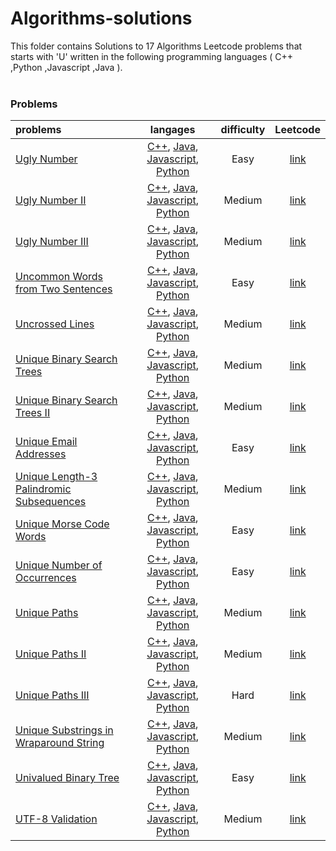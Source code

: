 # Algorithms-solutions
This folder contains Solutions to 17 Algorithms Leetcode problems that starts with 'U' written in the following programming languages ( C++ ,Python ,Javascript ,Java ).<br><br>
### Problems ###
|problems|langages|difficulty|Leetcode|
|:-------|:------:|:--------:|:------:|
|[Ugly Number](https://github.com/AnasImloul/Leetcode-solutions/tree/main/algorithms/U/Ugly%20Number/)|[C++](https://github.com/AnasImloul/Leetcode-solutions/tree/main/algorithms/U/Ugly%20Number/Ugly%20Number.cpp), [Java](https://github.com/AnasImloul/Leetcode-solutions/tree/main/algorithms/U/Ugly%20Number/Ugly%20Number.java), [Javascript](https://github.com/AnasImloul/Leetcode-solutions/tree/main/algorithms/U/Ugly%20Number/Ugly%20Number.js), [Python](https://github.com/AnasImloul/Leetcode-solutions/tree/main/algorithms/U/Ugly%20Number/Ugly%20Number.py)|Easy|[link](https://leetcode.com/problems/ugly-number)|
|[Ugly Number II](https://github.com/AnasImloul/Leetcode-solutions/tree/main/algorithms/U/Ugly%20Number%20II/)|[C++](https://github.com/AnasImloul/Leetcode-solutions/tree/main/algorithms/U/Ugly%20Number%20II/Ugly%20Number%20II.cpp), [Java](https://github.com/AnasImloul/Leetcode-solutions/tree/main/algorithms/U/Ugly%20Number%20II/Ugly%20Number%20II.java), [Javascript](https://github.com/AnasImloul/Leetcode-solutions/tree/main/algorithms/U/Ugly%20Number%20II/Ugly%20Number%20II.js), [Python](https://github.com/AnasImloul/Leetcode-solutions/tree/main/algorithms/U/Ugly%20Number%20II/Ugly%20Number%20II.py)|Medium|[link](https://leetcode.com/problems/ugly-number-ii)|
|[Ugly Number III](https://github.com/AnasImloul/Leetcode-solutions/tree/main/algorithms/U/Ugly%20Number%20III/)|[C++](https://github.com/AnasImloul/Leetcode-solutions/tree/main/algorithms/U/Ugly%20Number%20III/Ugly%20Number%20III.cpp), [Java](https://github.com/AnasImloul/Leetcode-solutions/tree/main/algorithms/U/Ugly%20Number%20III/Ugly%20Number%20III.java), [Javascript](https://github.com/AnasImloul/Leetcode-solutions/tree/main/algorithms/U/Ugly%20Number%20III/Ugly%20Number%20III.js), [Python](https://github.com/AnasImloul/Leetcode-solutions/tree/main/algorithms/U/Ugly%20Number%20III/Ugly%20Number%20III.py)|Medium|[link](https://leetcode.com/problems/ugly-number-iii)|
|[Uncommon Words from Two Sentences](https://github.com/AnasImloul/Leetcode-solutions/tree/main/algorithms/U/Uncommon%20Words%20from%20Two%20Sentences/)|[C++](https://github.com/AnasImloul/Leetcode-solutions/tree/main/algorithms/U/Uncommon%20Words%20from%20Two%20Sentences/Uncommon%20Words%20from%20Two%20Sentences.cpp), [Java](https://github.com/AnasImloul/Leetcode-solutions/tree/main/algorithms/U/Uncommon%20Words%20from%20Two%20Sentences/Uncommon%20Words%20from%20Two%20Sentences.java), [Javascript](https://github.com/AnasImloul/Leetcode-solutions/tree/main/algorithms/U/Uncommon%20Words%20from%20Two%20Sentences/Uncommon%20Words%20from%20Two%20Sentences.js), [Python](https://github.com/AnasImloul/Leetcode-solutions/tree/main/algorithms/U/Uncommon%20Words%20from%20Two%20Sentences/Uncommon%20Words%20from%20Two%20Sentences.py)|Easy|[link](https://leetcode.com/problems/uncommon-words-from-two-sentences)|
|[Uncrossed Lines](https://github.com/AnasImloul/Leetcode-solutions/tree/main/algorithms/U/Uncrossed%20Lines/)|[C++](https://github.com/AnasImloul/Leetcode-solutions/tree/main/algorithms/U/Uncrossed%20Lines/Uncrossed%20Lines.cpp), [Java](https://github.com/AnasImloul/Leetcode-solutions/tree/main/algorithms/U/Uncrossed%20Lines/Uncrossed%20Lines.java), [Javascript](https://github.com/AnasImloul/Leetcode-solutions/tree/main/algorithms/U/Uncrossed%20Lines/Uncrossed%20Lines.js), [Python](https://github.com/AnasImloul/Leetcode-solutions/tree/main/algorithms/U/Uncrossed%20Lines/Uncrossed%20Lines.py)|Medium|[link](https://leetcode.com/problems/uncrossed-lines)|
|[Unique Binary Search Trees](https://github.com/AnasImloul/Leetcode-solutions/tree/main/algorithms/U/Unique%20Binary%20Search%20Trees/)|[C++](https://github.com/AnasImloul/Leetcode-solutions/tree/main/algorithms/U/Unique%20Binary%20Search%20Trees/Unique%20Binary%20Search%20Trees.cpp), [Java](https://github.com/AnasImloul/Leetcode-solutions/tree/main/algorithms/U/Unique%20Binary%20Search%20Trees/Unique%20Binary%20Search%20Trees.java), [Javascript](https://github.com/AnasImloul/Leetcode-solutions/tree/main/algorithms/U/Unique%20Binary%20Search%20Trees/Unique%20Binary%20Search%20Trees.js), [Python](https://github.com/AnasImloul/Leetcode-solutions/tree/main/algorithms/U/Unique%20Binary%20Search%20Trees/Unique%20Binary%20Search%20Trees.py)|Medium|[link](https://leetcode.com/problems/unique-binary-search-trees)|
|[Unique Binary Search Trees II](https://github.com/AnasImloul/Leetcode-solutions/tree/main/algorithms/U/Unique%20Binary%20Search%20Trees%20II/)|[C++](https://github.com/AnasImloul/Leetcode-solutions/tree/main/algorithms/U/Unique%20Binary%20Search%20Trees%20II/Unique%20Binary%20Search%20Trees%20II.cpp), [Java](https://github.com/AnasImloul/Leetcode-solutions/tree/main/algorithms/U/Unique%20Binary%20Search%20Trees%20II/Unique%20Binary%20Search%20Trees%20II.java), [Javascript](https://github.com/AnasImloul/Leetcode-solutions/tree/main/algorithms/U/Unique%20Binary%20Search%20Trees%20II/Unique%20Binary%20Search%20Trees%20II.js), [Python](https://github.com/AnasImloul/Leetcode-solutions/tree/main/algorithms/U/Unique%20Binary%20Search%20Trees%20II/Unique%20Binary%20Search%20Trees%20II.py)|Medium|[link](https://leetcode.com/problems/unique-binary-search-trees-ii)|
|[Unique Email Addresses](https://github.com/AnasImloul/Leetcode-solutions/tree/main/algorithms/U/Unique%20Email%20Addresses/)|[C++](https://github.com/AnasImloul/Leetcode-solutions/tree/main/algorithms/U/Unique%20Email%20Addresses/Unique%20Email%20Addresses.cpp), [Java](https://github.com/AnasImloul/Leetcode-solutions/tree/main/algorithms/U/Unique%20Email%20Addresses/Unique%20Email%20Addresses.java), [Javascript](https://github.com/AnasImloul/Leetcode-solutions/tree/main/algorithms/U/Unique%20Email%20Addresses/Unique%20Email%20Addresses.js), [Python](https://github.com/AnasImloul/Leetcode-solutions/tree/main/algorithms/U/Unique%20Email%20Addresses/Unique%20Email%20Addresses.py)|Easy|[link](https://leetcode.com/problems/unique-email-addresses)|
|[Unique Length-3 Palindromic Subsequences](https://github.com/AnasImloul/Leetcode-solutions/tree/main/algorithms/U/Unique%20Length-3%20Palindromic%20Subsequences/)|[C++](https://github.com/AnasImloul/Leetcode-solutions/tree/main/algorithms/U/Unique%20Length-3%20Palindromic%20Subsequences/Unique%20Length-3%20Palindromic%20Subsequences.cpp), [Java](https://github.com/AnasImloul/Leetcode-solutions/tree/main/algorithms/U/Unique%20Length-3%20Palindromic%20Subsequences/Unique%20Length-3%20Palindromic%20Subsequences.java), [Javascript](https://github.com/AnasImloul/Leetcode-solutions/tree/main/algorithms/U/Unique%20Length-3%20Palindromic%20Subsequences/Unique%20Length-3%20Palindromic%20Subsequences.js), [Python](https://github.com/AnasImloul/Leetcode-solutions/tree/main/algorithms/U/Unique%20Length-3%20Palindromic%20Subsequences/Unique%20Length-3%20Palindromic%20Subsequences.py)|Medium|[link](https://leetcode.com/problems/unique-length-3-palindromic-subsequences)|
|[Unique Morse Code Words](https://github.com/AnasImloul/Leetcode-solutions/tree/main/algorithms/U/Unique%20Morse%20Code%20Words/)|[C++](https://github.com/AnasImloul/Leetcode-solutions/tree/main/algorithms/U/Unique%20Morse%20Code%20Words/Unique%20Morse%20Code%20Words.cpp), [Java](https://github.com/AnasImloul/Leetcode-solutions/tree/main/algorithms/U/Unique%20Morse%20Code%20Words/Unique%20Morse%20Code%20Words.java), [Javascript](https://github.com/AnasImloul/Leetcode-solutions/tree/main/algorithms/U/Unique%20Morse%20Code%20Words/Unique%20Morse%20Code%20Words.js), [Python](https://github.com/AnasImloul/Leetcode-solutions/tree/main/algorithms/U/Unique%20Morse%20Code%20Words/Unique%20Morse%20Code%20Words.py)|Easy|[link](https://leetcode.com/problems/unique-morse-code-words)|
|[Unique Number of Occurrences](https://github.com/AnasImloul/Leetcode-solutions/tree/main/algorithms/U/Unique%20Number%20of%20Occurrences/)|[C++](https://github.com/AnasImloul/Leetcode-solutions/tree/main/algorithms/U/Unique%20Number%20of%20Occurrences/Unique%20Number%20of%20Occurrences.cpp), [Java](https://github.com/AnasImloul/Leetcode-solutions/tree/main/algorithms/U/Unique%20Number%20of%20Occurrences/Unique%20Number%20of%20Occurrences.java), [Javascript](https://github.com/AnasImloul/Leetcode-solutions/tree/main/algorithms/U/Unique%20Number%20of%20Occurrences/Unique%20Number%20of%20Occurrences.js), [Python](https://github.com/AnasImloul/Leetcode-solutions/tree/main/algorithms/U/Unique%20Number%20of%20Occurrences/Unique%20Number%20of%20Occurrences.py)|Easy|[link](https://leetcode.com/problems/unique-number-of-occurrences)|
|[Unique Paths](https://github.com/AnasImloul/Leetcode-solutions/tree/main/algorithms/U/Unique%20Paths/)|[C++](https://github.com/AnasImloul/Leetcode-solutions/tree/main/algorithms/U/Unique%20Paths/Unique%20Paths.cpp), [Java](https://github.com/AnasImloul/Leetcode-solutions/tree/main/algorithms/U/Unique%20Paths/Unique%20Paths.java), [Javascript](https://github.com/AnasImloul/Leetcode-solutions/tree/main/algorithms/U/Unique%20Paths/Unique%20Paths.js), [Python](https://github.com/AnasImloul/Leetcode-solutions/tree/main/algorithms/U/Unique%20Paths/Unique%20Paths.py)|Medium|[link](https://leetcode.com/problems/unique-paths)|
|[Unique Paths II](https://github.com/AnasImloul/Leetcode-solutions/tree/main/algorithms/U/Unique%20Paths%20II/)|[C++](https://github.com/AnasImloul/Leetcode-solutions/tree/main/algorithms/U/Unique%20Paths%20II/Unique%20Paths%20II.cpp), [Java](https://github.com/AnasImloul/Leetcode-solutions/tree/main/algorithms/U/Unique%20Paths%20II/Unique%20Paths%20II.java), [Javascript](https://github.com/AnasImloul/Leetcode-solutions/tree/main/algorithms/U/Unique%20Paths%20II/Unique%20Paths%20II.js), [Python](https://github.com/AnasImloul/Leetcode-solutions/tree/main/algorithms/U/Unique%20Paths%20II/Unique%20Paths%20II.py)|Medium|[link](https://leetcode.com/problems/unique-paths-ii)|
|[Unique Paths III](https://github.com/AnasImloul/Leetcode-solutions/tree/main/algorithms/U/Unique%20Paths%20III/)|[C++](https://github.com/AnasImloul/Leetcode-solutions/tree/main/algorithms/U/Unique%20Paths%20III/Unique%20Paths%20III.cpp), [Java](https://github.com/AnasImloul/Leetcode-solutions/tree/main/algorithms/U/Unique%20Paths%20III/Unique%20Paths%20III.java), [Javascript](https://github.com/AnasImloul/Leetcode-solutions/tree/main/algorithms/U/Unique%20Paths%20III/Unique%20Paths%20III.js), [Python](https://github.com/AnasImloul/Leetcode-solutions/tree/main/algorithms/U/Unique%20Paths%20III/Unique%20Paths%20III.py)|Hard|[link](https://leetcode.com/problems/unique-paths-iii)|
|[Unique Substrings in Wraparound String](https://github.com/AnasImloul/Leetcode-solutions/tree/main/algorithms/U/Unique%20Substrings%20in%20Wraparound%20String/)|[C++](https://github.com/AnasImloul/Leetcode-solutions/tree/main/algorithms/U/Unique%20Substrings%20in%20Wraparound%20String/Unique%20Substrings%20in%20Wraparound%20String.cpp), [Java](https://github.com/AnasImloul/Leetcode-solutions/tree/main/algorithms/U/Unique%20Substrings%20in%20Wraparound%20String/Unique%20Substrings%20in%20Wraparound%20String.java), [Javascript](https://github.com/AnasImloul/Leetcode-solutions/tree/main/algorithms/U/Unique%20Substrings%20in%20Wraparound%20String/Unique%20Substrings%20in%20Wraparound%20String.js), [Python](https://github.com/AnasImloul/Leetcode-solutions/tree/main/algorithms/U/Unique%20Substrings%20in%20Wraparound%20String/Unique%20Substrings%20in%20Wraparound%20String.py)|Medium|[link](https://leetcode.com/problems/unique-substrings-in-wraparound-string)|
|[Univalued Binary Tree](https://github.com/AnasImloul/Leetcode-solutions/tree/main/algorithms/U/Univalued%20Binary%20Tree/)|[C++](https://github.com/AnasImloul/Leetcode-solutions/tree/main/algorithms/U/Univalued%20Binary%20Tree/Univalued%20Binary%20Tree.cpp), [Java](https://github.com/AnasImloul/Leetcode-solutions/tree/main/algorithms/U/Univalued%20Binary%20Tree/Univalued%20Binary%20Tree.java), [Javascript](https://github.com/AnasImloul/Leetcode-solutions/tree/main/algorithms/U/Univalued%20Binary%20Tree/Univalued%20Binary%20Tree.js), [Python](https://github.com/AnasImloul/Leetcode-solutions/tree/main/algorithms/U/Univalued%20Binary%20Tree/Univalued%20Binary%20Tree.py)|Easy|[link](https://leetcode.com/problems/univalued-binary-tree)|
|[UTF-8 Validation](https://github.com/AnasImloul/Leetcode-solutions/tree/main/algorithms/U/UTF-8%20Validation/)|[C++](https://github.com/AnasImloul/Leetcode-solutions/tree/main/algorithms/U/UTF-8%20Validation/UTF-8%20Validation.cpp), [Java](https://github.com/AnasImloul/Leetcode-solutions/tree/main/algorithms/U/UTF-8%20Validation/UTF-8%20Validation.java), [Javascript](https://github.com/AnasImloul/Leetcode-solutions/tree/main/algorithms/U/UTF-8%20Validation/UTF-8%20Validation.js), [Python](https://github.com/AnasImloul/Leetcode-solutions/tree/main/algorithms/U/UTF-8%20Validation/UTF-8%20Validation.py)|Medium|[link](https://leetcode.com/problems/utf-8-validation)|